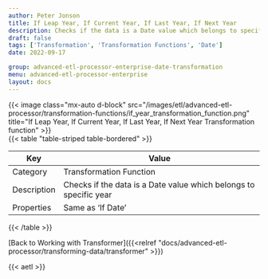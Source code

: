 ```yaml
---
author: Peter Jonson
title: If Leap Year, If Current Year, If Last Year, If Next Year
description: Checks if the data is a Date value which belongs to specific year
draft: false
tags: ['Transformation', 'Transformation Functions', 'Date']
date: 2022-09-17

group: advanced-etl-processor-enterprise-date-transformation
menu: advanced-etl-processor-enterprise
layout: docs
---
```


{{< image class="mx-auto d-block"  src="/images/etl/advanced-etl-processor/transformation-functions/if_year_transformation_function.png" title="If Leap Year, If Current Year, If Last Year, If Next Year Transformation function" >}}
\
{{< table "table-striped table-bordered" >}}

| Key         | Value                                                             |
| ----------- | ----------------------------------------------------------------- |
| Category    | Transformation Function                                           |
| Description | Checks if the data is a Date value which belongs to specific year |
| Properties  | Same as ‘If Date’                                                 |

{{< /table >}}

[Back to Working with Transformer]({{<relref "docs/advanced-etl-processor/transforming-data/transformer" >}})

{{< aetl >}}
